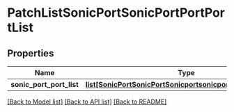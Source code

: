 # PatchListSonicPortSonicPortPortPortList

## Properties
Name | Type | Description | Notes
------------ | ------------- | ------------- | -------------
**sonic_port_port_list** | [**list[SonicPortSonicPortSonicportsonicportPORTPORTLIST]**](SonicPortSonicPortSonicportsonicportPORTPORTLIST.md) |  | [optional] 

[[Back to Model list]](../README.md#documentation-for-models) [[Back to API list]](../README.md#documentation-for-api-endpoints) [[Back to README]](../README.md)


